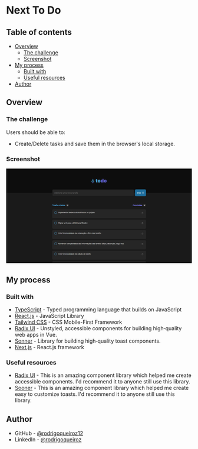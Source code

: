 # Next To Do

## Table of contents

- [Overview](#overview)
  - [The challenge](#the-challenge)
  - [Screenshot](#screenshot)
- [My process](#my-process)
  - [Built with](#built-with)
  - [Useful resources](#useful-resources)
- [Author](#author)

## Overview

### The challenge

Users should be able to:

- Create/Delete tasks and save them in the browser's local storage.

### Screenshot

![](./.github/preview.png)

## My process

### Built with

- [TypeScript](https://www.typescriptlang.org/) - Typed programming language that builds on JavaScript
- [React.js](https://react.dev/) - JavaScript Library
- [Tailwind CSS](https://tailwindcss.com/) - CSS Mobile-First Framework
- [Radix UI](https://www.radix-vue.com/) - Unstyled, accessible components for building high‑quality web apps in Vue.
- [Sonner](https://sonner.emilkowal.ski/) - Library for building high‑quality toast components.
- [Next.js](https://nextjs.org/) - React.js framework

### Useful resources

- [Radix UI](https://www.radix-ui.com/) - This is an amazing component library which helped me create accessible components. I'd recommend it to anyone still use this library.
- [Sooner](https://sonner.emilkowal.ski/) - This is an amazing component library which helped me create easy to customize toasts. I'd recommend it to anyone still use this library.

## Author

- GitHub - [@rodrigoqueiroz12](https://github.com/rodrigoqueiroz12)
- LinkedIn - [@rodrigoqueiroz](www.linkedin.com/in/rodrigo-queiroz-a113a9212)
